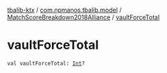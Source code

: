 [tbalib-ktx](../../index.md) / [com.npmanos.tbalib.model](../index.md) / [MatchScoreBreakdown2018Alliance](index.md) / [vaultForceTotal](./vault-force-total.md)

# vaultForceTotal

`val vaultForceTotal: `[`Int`](https://kotlinlang.org/api/latest/jvm/stdlib/kotlin/-int/index.html)`?`